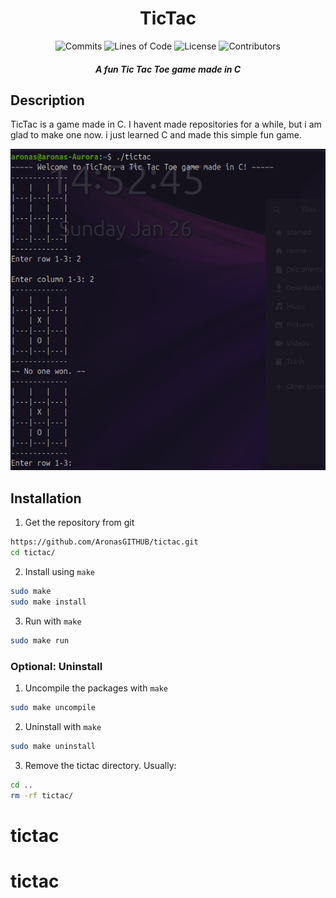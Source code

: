 <div align="center">
    <h1>TicTac</h1>
    <img src="https://img.shields.io/github/commit-activity/m/aronasgithub/tictac?label=commits&logo=github" alt="Commits">
    <img src="https://img.shields.io/github/languages/code-size/aronasgithub/tictac?label=lines%20of%20code" alt="Lines of Code">
    <img src="https://img.shields.io/github/license/aronasgithub/tictac" alt="License">
    <img src="https://img.shields.io/github/contributors/aronasgithub/tictac" alt="Contributors">
</div>

<div align="center">
    <h5>
        A fun Tic Tac Toe game made in C
    </h5>
</div>

## Description

TicTac is a game made in C. I havent made repositories for a while, but i am glad to make one now. i just learned C and made this simple fun game.

<img src="https://github.com/AronasGITHUB/tictac/blob/main/screenshots/ss1.png" alt="Screenshot of TicTac" style="width=100px">

## Installation

1. Get the repository from git

```bash
https://github.com/AronasGITHUB/tictac.git
cd tictac/
```

2. Install using `make`

```bash
sudo make
sudo make install
```

3. Run with `make`

```bash
sudo make run
```

### Optional: Uninstall

1. Uncompile the packages with `make`

```bash
sudo make uncompile
```

2. Uninstall with `make`

```bash
sudo make uninstall
```

3. Remove the tictac directory. Usually:

```bash
cd ..
rm -rf tictac/
```


# tictac
# tictac
